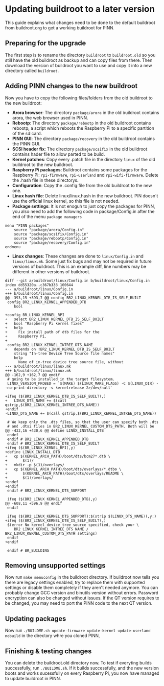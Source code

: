 # Updating buildroot to a later version

This guide explains what changes need to be done to the default buildroot from buildroot.org to get a working buildroot for PINN.

## Preparing for the upgrade

The first step is to rename the directory `buildroot` to `buildroot.old` so you still have the old buildroot as backup and can copy files from there.
Then download the version of buildroot you want to use and copy it into a new directory called `buildroot`.

## Adding PINN changes to the new buildroot

Now you have to copy the following files/folders from the old buildroot to the new buildroot:

- **Arora browser**: The directory `package/arora` in the old buildroot contains arora, the web browser used in PINN.
- **Rebootp**: The directory `package/rebootp` in the old buildroot contains rebootp, a script which reboots the Raspberry Pi to a specific partition of the sd card.
- **PINN GUI**: The directory `package/recovery` in the old buildroot contains the PINN GUI.
- **SCSI header fix**: The directory `package/scsifix` in the old buildroot contains hader file to allow parted to be build.
- **Kernel patches**: Copy every .patch file in the directory `linux` of the old buildroot to the new buildroot.
- **Raspberry Pi packages**: Buildroot contains some packages for the Raspberry Pi: `rpi-firmware`, `rpi-userland` and `rpi-wifi-firmware`. Delete the .hash file in these directorys.
- **Configuration**: Copy the .config file from the old buildroot to the new one.
- **Linux hash file**: Delete linux/linux.hash in the new buildroot. PIN doesn't use the official linux kernel, so this file is not needed.
- **Package settings**: It is not enoguh to just copy the packages for PINN, you also need to add the following code in package/Config.in after the end of the menu `package managers`
```
menu "PINN packages"
	source "package/arora/Config.in"
	source "package/scsifix/Config.in"
	source "package/rebootp/Config.in"
	source "package/recovery/Config.in"
endmenu
```
- **Linux changes**: These changes are done to `linux/Config.in` and `linux/linux.mk`. Some just fix bugs and may not be required in future versions of buildroot. This is an example diff, line numbers may be different in other versions of buildroot.
```
diff --git a/buildroot/linux/Config.in b/buildroot/linux/Config.in
index dd55320a..c367b333 100644
--- a/buildroot/linux/Config.in
+++ b/buildroot/linux/Config.in
@@ -393,15 +393,7 @@ config BR2_LINUX_KERNEL_DTB_IS_SELF_BUILT
 config BR2_LINUX_KERNEL_APPENDED_DTB
 	bool
 
+config BR_LINUX_KERNEL_RPI
+	select BR2_LINUX_KERNEL_DTB_IS_SELF_BUILT
+	bool "Raspberry Pi kernel fixes"
+	help
+	  Fix install path of dtb files for the
+	  Raspberry Pi.
+
 config BR2_LINUX_KERNEL_INTREE_DTS_NAME
+	depends on !BR2_LINUX_KERNEL_DTB_IS_SELF_BUILT
 	string "In-tree Device Tree Source file names"
 	help
 	  Name of in-tree device tree source file, without
--- a/buildroot/linux/linux.mk
+++ b/buildroot/linux/linux.mk
@@ -162,9 +162,7 @@ endif
 # going to be installed in the target filesystem.
 LINUX_VERSION_PROBED = `$(MAKE) $(LINUX_MAKE_FLAGS) -C $(LINUX_DIR) --no-print-directory -s kernelrelease 2>/dev/null`
 
+ifeq ($(BR2_LINUX_KERNEL_DTB_IS_SELF_BUILT),)
+	LINUX_DTS_NAME += $(call qstrip,$(BR2_LINUX_KERNEL_INTREE_DTS_NAME))
+endif
-LINUX_DTS_NAME += $(call qstrip,$(BR2_LINUX_KERNEL_INTREE_DTS_NAME))
 
 # We keep only the .dts files, so that the user can specify both .dts
 # and .dtsi files in BR2_LINUX_KERNEL_CUSTOM_DTS_PATH. Both will be
@@ -432,16 +430,6 @@ define LINUX_INSTALL_DTB
 endef
 endif # BR2_LINUX_KERNEL_APPENDED_DTB
 endif # BR2_LINUX_KERNEL_DTB_IS_SELF_BUILT
+ifeq ($(BR_LINUX_KERNEL_RPI),y)
+define LINUX_INSTALL_DTB
+ 	cp $(KERNEL_ARCH_PATH)/boot/dts/bcm27*.dtb \
+  		$(1)/
+ 	mkdir -p $(1)/overlays/
+ 	cp $(KERNEL_ARCH_PATH)/boot/dts/overlays/*.dtbo \
+ 		$(KERNEL_ARCH_PATH)/boot/dts/overlays/README \
+ 		$(1)/overlays/
+endef
+endif
 endif # BR2_LINUX_KERNEL_DTS_SUPPORT
 
 ifeq ($(BR2_LINUX_KERNEL_APPENDED_DTB),y)
@@ -608,11 +596,9 @@ endif
 endif
 
 ifeq ($(BR2_LINUX_KERNEL_DTS_SUPPORT):$(strip $(LINUX_DTS_NAME)),y:)
+ifeq ($(BR2_LINUX_KERNEL_DTB_IS_SELF_BUILT),)
 $(error No kernel device tree source specified, check your \
 	BR2_LINUX_KERNEL_INTREE_DTS_NAME / BR2_LINUX_KERNEL_CUSTOM_DTS_PATH settings)
 endif
+endif
 
 endif # BR_BUILDING
```

## Removing unsupported settings

Now run `make menuconfig` in the buildroot directory. If buildroot now tells you there are legacy settings enabled, try to replace them with supported settings or disable them completely if they aren't needed anymore.
You can probably change GCC version and binutils version without errors. Password encryption can also be changed without issues. If the QT version requires to be changed, you may need to port the PINN code to the next QT version. 

## Updating packages

Now run `./BUILDME.sh update-firmware update-kernel update-userland nobuild` in the directory whre you cloned PINN,

## Finishing & testing changes

You can delete the buildroot.old directory now.
To test if everyting builds successfully, run `./BUILDME.sh`.
If it builds successfully, and the new version boots and works sucessfully on every Raspberry Pi, you now have managed to update buildroot in PINN.

